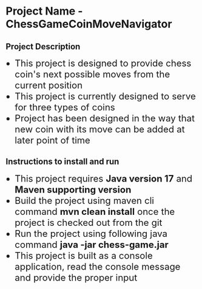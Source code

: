 # Project Name - ChessGameCoinMoveNavigator

## Project Description
<ul>
<li style="font-size:24px;">This project is designed to provide chess coin's next possible moves from the current position</li>
<li style="font-size:24px;">This project is currently designed to serve for three types of coins</li>
<li style="font-size:24px;">Project has been designed in the way that new coin with its move can be added at later point of time</li>
</ul>

## Instructions to install and run
<ul>
<li style="font-size:24px;">This project requires <b>Java version 17</b> and <b>Maven supporting version</b></li>
<li style="font-size:24px;">Build the project using maven cli command <b>mvn clean install</b> once the project is checked out from the git</li>
<li style="font-size:24px;">Run the project using following java command <b>java -jar chess-game.jar</b></li>
<li style="font-size:24px;">This project is built as a console application, read the console message and provide the proper input</li>
</ul>

